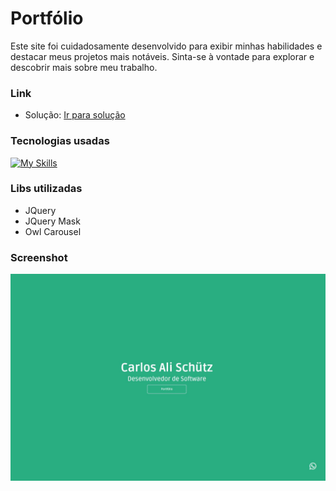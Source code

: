 # Portfólio

Este site foi cuidadosamente desenvolvido para exibir minhas habilidades e destacar meus projetos mais notáveis. Sinta-se à vontade para explorar e descobrir mais sobre meu trabalho.

### Link
- Solução: [Ir para solução](https://carlosalischutz.github.io/Portfolio/)

### Tecnologias usadas

[![My Skills](https://skillicons.dev/icons?i=html,css,js,sass,jquery&perline=3)](https://skillicons.dev)

### Libs utilizadas

- JQuery
- JQuery Mask
- Owl Carousel

### Screenshot
![Screenshot](https://github.com/CarlosAliSchutz/Portfolio/blob/main/assets/img/Screenshot.jpg)
